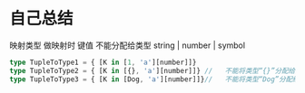 # 自己总结

映射类型 做映射时 键值 不能分配给类型 string | number | symbol

```ts
type TupleToType1 = { [K in [1, 'a'][number]]}
type TupleToType2 = { [K in [{}, 'a'][number]]}	//   不能将类型“{}”分配给类型“string | number | symbol”
type TupleToType3 = { [K in [Dog, 'a'][number]]}//   不能将类型“Dog”分配给类型“string | number | symbol”
```